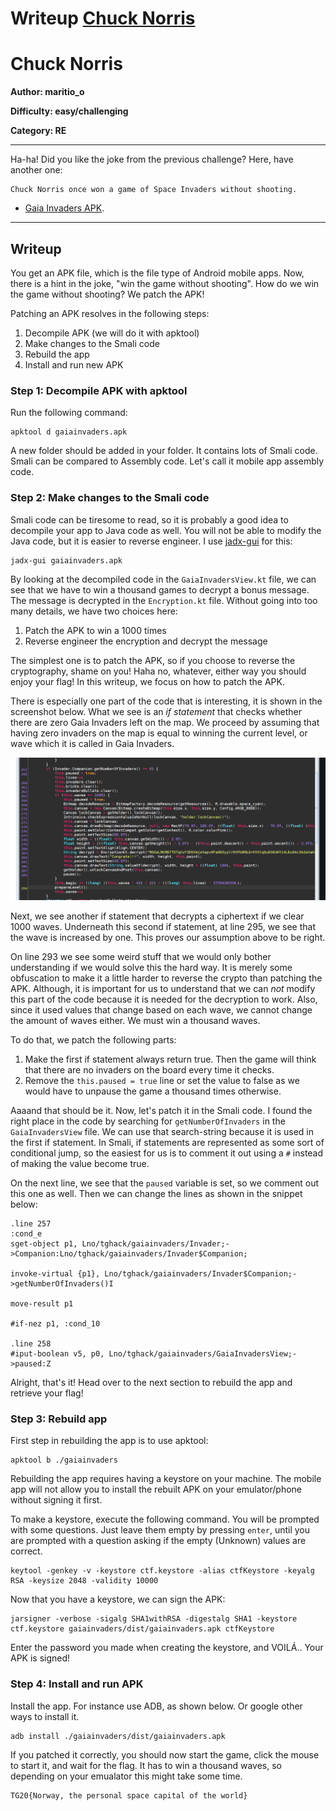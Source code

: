 # Writeup [Chuck Norris](./README.md)

# Chuck Norris
**Author: maritio_o**

**Difficulty: easy/challenging**

**Category: RE**

---

Ha-ha! Did you like the joke from the previous challenge? Here, have another
one:
```
Chuck Norris once won a game of Space Invaders without shooting.
```

* [Gaia Invaders APK](uploads/gaiainvaders.apk).

---

## Writeup
You get an APK file, which is the file type of Android mobile apps. Now, there
is a hint in the joke, "win the game without shooting". How do we win the game
without shooting? We patch the APK!

Patching an APK resolves in the following steps:
1. Decompile APK (we will do it with apktool)
2. Make changes to the Smali code
3. Rebuild the app
4. Install and run new APK

### Step 1: Decompile APK with apktool
Run the following command:
```
apktool d gaiainvaders.apk
```

A new folder should be added in your folder. It contains lots of Smali code.
Smali can be compared to Assembly code. Let's call it mobile app assembly code.

### Step 2: Make changes to the Smali code
Smali code can be tiresome to read, so it is probably a good idea to 
decompile your app to Java code as well. You will not be able to modify the
Java code, but it is easier to reverse engineer. I use 
[jadx-gui](https://github.com/skylot/jadx) for this:
```
jadx-gui gaiainvaders.apk
```

By looking at the decompiled code in the `GaiaInvadersView.kt` file, we can see that
we have to win a thousand games to decrypt a bonus message. The message is decrypted
in the `Encryption.kt` file. Without going into too many details, we have two choices here:

1. Patch the APK to win a 1000 times
2. Reverse engineer the encryption and decrypt the message

The simplest one is to patch the APK, so if you choose to reverse the cryptography, 
shame on you! Haha no, whatever, either way you should enjoy your flag! In this
writeup, we focus on how to patch the APK. 

There is especially one part of the code that is interesting, it is shown in the
screenshot below. What we see is an _if statement_ that checks whether there are zero
Gaia Invaders left on the map. We proceed by assuming that having zero invaders on 
the map is equal to winning the current level, or wave which it is called in Gaia
Invaders. 

![jadx-gui snippet](jadx-gui.png)

Next, we see another if statement that decrypts a ciphertext if we clear 1000 waves. 
Underneath this second if statement, at line 295, we see that the wave is increased by one.
This proves our assumption above to be right.

On line 293 we see some weird stuff that we would only bother understanding if we would 
solve this the hard way. It is merely some obfuscation to make it a little harder to reverse
the crypto than patching the APK. Although, it is important for us to understand that we 
can _not_ modify this part of the code because it is needed for the decryption to work. 
Also, since it used values that change based on each wave, we cannot change the amount of 
waves either. We must win a thousand waves. 

To do that, we patch the following parts:

1. Make the first if statement always return true. Then the game will think that there
are no invaders on the board every time it checks.
2. Remove the `this.paused = true` line or set the value to false as we would have to 
unpause the game a thousand times otherwise.

Aaaand that should be it. Now, let's patch it in the Smali code. I found the right place
in the code by searching for `getNumberOfInvaders` in the `GaiaInvadersView` file. 
We can use that search-string because it is 
used in the first if statement. In Smali, if statements are represented as some sort of 
conditional jump, so the easiest for us is to comment it out using a `#` instead of
making the value become true.

On the next line, we see that the `paused` variable is set, so we comment out this 
one as well. Then we can change the lines as shown in the snippet below:
```
.line 257
:cond_e
sget-object p1, Lno/tghack/gaiainvaders/Invader;->Companion:Lno/tghack/gaiainvaders/Invader$Companion;

invoke-virtual {p1}, Lno/tghack/gaiainvaders/Invader$Companion;->getNumberOfInvaders()I

move-result p1

#if-nez p1, :cond_10

.line 258
#iput-boolean v5, p0, Lno/tghack/gaiainvaders/GaiaInvadersView;->paused:Z
```

Alright, that's it! Head over to the next section to rebuild the app and retrieve 
your flag!

### Step 3: Rebuild app
First step in rebuilding the app is to use apktool:
```
apktool b ./gaiainvaders
```

Rebuilding the app requires having a keystore on your machine. The mobile app
will not allow you to install the rebuilt APK on your emulator/phone without 
signing it first.

To make a keystore, execute the following command. You will be prompted with
some questions. Just leave them empty by pressing `enter`, until you are
prompted with a question asking if the empty (Unknown) values are correct. 
```
keytool -genkey -v -keystore ctf.keystore -alias ctfKeystore -keyalg RSA -keysize 2048 -validity 10000
```

Now that you have a keystore, we can sign the APK:
```
jarsigner -verbose -sigalg SHA1withRSA -digestalg SHA1 -keystore ctf.keystore gaiainvaders/dist/gaiainvaders.apk ctfKeystore
```

Enter the password you made when creating the keystore, and VOILÁ.. Your APK is 
signed!
 
### Step 4: Install and run APK
Install the app. For instance use ADB, as shown below. Or google other ways to
install it.
```
adb install ./gaiainvaders/dist/gaiainvaders.apk
```

If you patched it correctly, you should now start the game, click the mouse to
start it, and wait for the flag. It has to win a thousand waves, so depending on 
your emualator this might take some time.

```
TG20{Norway, the personal space capital of the world}
```
